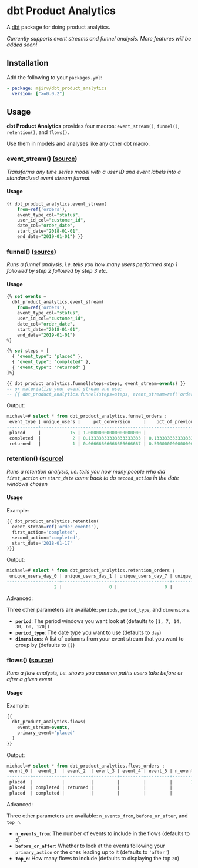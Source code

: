 # dbt Product Analytics

A [dbt](https://docs.getdbt.com/) package for doing product analytics.

_Currently supports event streams and funnel analysis. More features will be added soon!_

## Installation

Add the following to your `packages.yml`:

```yaml
- package: mjirv/dbt_product_analytics
  version: [">=0.0.2"]
```

## Usage

**dbt Product Analytics** provides four macros: `event_stream()`, `funnel()`, `retention()`, and `flows()`.

Use them in models and analyses like any other dbt macro.

### event_stream() ([source](https://github.com/mjirv/dbt_product_analytics/blob/main/macros/event_stream.sql))

_Transforms any time series model with a user ID and event labels into a standardized event stream format._

#### Usage

```sql
{{ dbt_product_analytics.event_stream(
    from=ref('orders'),
    event_type_col="status",
    user_id_col="customer_id",
    date_col="order_date",
    start_date="2018-01-01",
    end_date="2019-01-01") }}
```

### funnel() ([source](https://github.com/mjirv/dbt_product_analytics/blob/main/macros/funnel.sql))

_Runs a funnel analysis, i.e. tells you how many users performed step 1 followed by step 2 followed by step 3 etc._

#### Usage

```sql
{% set events =
  dbt_product_analytics.event_stream(
    from=ref('orders'),
    event_type_col="status",
    user_id_col="customer_id",
    date_col="order_date",
    start_date="2018-01-01",
    end_date="2019-01-01")
%}

{% set steps = [
  { "event_type": "placed" },
  { "event_type": "completed" },
  { "event_type": "returned" }
]%}

{{ dbt_product_analytics.funnel(steps=steps, event_stream=events) }}
-- or materialize your event stream and use:
-- {{ dbt_product_analytics.funnel(steps=steps, event_stream=ref('order_events')) }}
```

Output:

```sql
michael=# select * from dbt_product_analytics.funnel_orders ;
 event_type | unique_users |     pct_conversion     |    pct_of_previous
------------+--------------+------------------------+------------------------
 placed     |           15 | 1.00000000000000000000 |
 completed  |            2 | 0.13333333333333333333 | 0.13333333333333333333
 returned   |            1 | 0.06666666666666666667 | 0.50000000000000000000
```

### retention() ([source](https://github.com/mjirv/dbt_product_analytics/blob/main/macros/retention.sql))

_Runs a retention analysis, i.e. tells you how many people who did `first_action` on `start_date` came back to do `second_action` in the date windows chosen_

#### Usage

Example:

```sql
{{ dbt_product_analytics.retention(
  event_stream=ref('order_events'),
  first_action='completed',
  second_action='completed',
  start_date='2018-01-17'
)}}
```

Output:

```sql
michael=# select * from dbt_product_analytics.retention_orders ;
 unique_users_day_0 | unique_users_day_1 | unique_users_day_7 | unique_users_day_14 | unique_users_day_30 | unique_users_day_60 | unique_users_day_120
--------------------+--------------------+--------------------+---------------------+---------------------+---------------------+----------------------
                  2 |                  0 |                  0 |                   0 |                   0 |                   0 |                    1
```

Advanced:

Three other parameters are available: `periods`, `period_type`, and `dimensions`.

- **`period`**: The period windows you want look at (defaults to `[1, 7, 14, 30, 60, 120])`
- **`period_type`**: The date type you want to use (defaults to `day`)
- **`dimensions`**: A list of columns from your event stream that you want to group by (defaults to `[]`)

### flows() ([source](https://github.com/mjirv/dbt_product_analytics/blob/main/macros/flows.sql))

_Runs a flow analysis, i.e. shows you common paths users take before or after a given event_

#### Usage

Example:

```sql
{{
  dbt_product_analytics.flows(
    event_stream=events,
    primary_event='placed'
  )
}}
```

Output:

```sql
michael=# select * from dbt_product_analytics.flows_orders ;
 event_0 |  event_1  | event_2  | event_3 | event_4 | event_5 | n_events
---------+-----------+----------+---------+---------+---------+----------
 placed  |           |          |         |         |         |       13
 placed  | completed | returned |         |         |         |        1
 placed  | completed |          |         |         |         |        1
```

Advanced:

Three other parameters are available: `n_events_from`, `before_or_after`, and `top_n`.

- **`n_events_from`**: The number of events to include in the flows (defaults to `5`)
- **`before_or_after`**: Whether to look at the events following your `primary_action` or the ones leading up to it (defaults to `'after'`)
- **`top_n`**: How many flows to include (defaults to displaying the top `20`)
